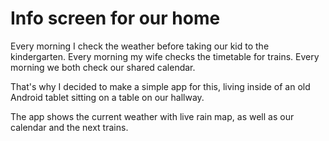 # Info screen for our home

Every morning I check the weather before taking our kid to the kindergarten. Every morning my wife checks the timetable for trains. Every morning we both check our shared calendar.

That's why I decided to make a simple app for this, living inside of an old Android tablet sitting on a table on our hallway.

The app shows the current weather with live rain map, as well as our calendar and the next trains.
